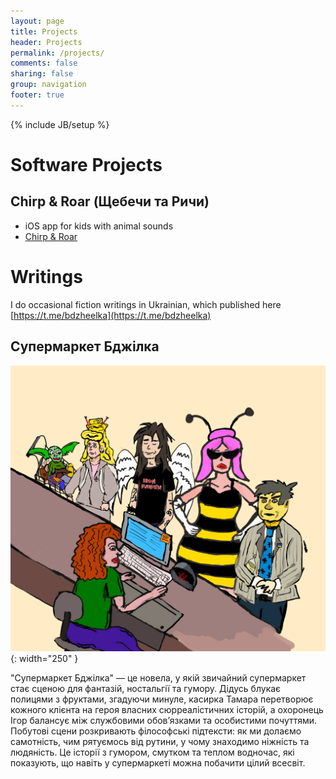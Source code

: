 ```yaml
---
layout: page
title: Projects
header: Projects
permalink: /projects/
comments: false
sharing: false
group: navigation
footer: true
---
```

{% include JB/setup %}

# Software Projects 

## Chirp & Roar (Щебечи та Ричи)

- iOS app for kids with animal sounds
- [Chirp & Roar](/chirproar/chirproar-about.md)

# Writings

I do occasional fiction writings in Ukrainian, which published here [https://t.me/bdzheelka](https://t.me/bdzheelka)

## Супермаркет Бджілка

![](/images/writings/bdzhilka.jpg){: width="250" }

"Супермаркет Бджілка" — це новела, у якій звичайний супермаркет стає сценою для фантазій, ностальгії та гумору. Дідусь блукає полицями з фруктами, згадуючи минуле, касирка Тамара перетворює кожного клієнта на героя власних сюрреалістичних історій, а охоронець Ігор балансує між службовими обов’язками та особистими почуттями. Побутові сцени розкривають філософські підтексти: як ми долаємо самотність, чим рятуємось від рутини, у чому знаходимо ніжність та людяність. Це історії з гумором, смутком та теплом водночас, які показують, що навіть у супермаркеті можна побачити цілий всесвіт.